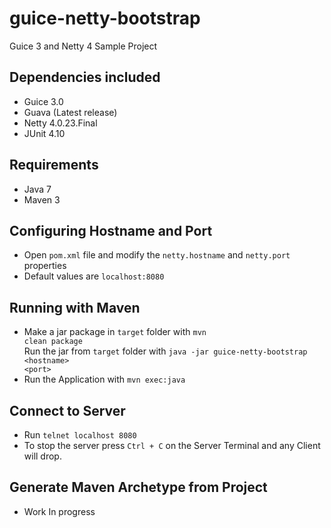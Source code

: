 guice-netty-bootstrap
=====================

Guice 3 and Netty 4 Sample Project

Dependencies included
---------------------
- Guice 3.0
- Guava (Latest release)
- Netty 4.0.23.Final
- JUnit 4.10

Requirements
------------
- Java 7
- Maven 3

Configuring Hostname and Port
-----------------------------
- Open <code>pom.xml</code> file and modify the <code>netty.hostname</code> and <code>netty.port</code> properties
- Default values are <code>localhost:8080</code>

Running with Maven
------------------
- Make a jar package in <code>target</code> folder with <code>mvn clean package</code><br>
Run the jar from <code>target</code> folder with <code>java -jar guice-netty-bootstrap &lt;hostname&gt; &lt;port&gt;</code>
- Run the Application with <code>mvn exec:java </code>

Connect to Server
-----------------
- Run <code>telnet localhost 8080</code>
- To stop the server press <code>Ctrl + C</code> on the Server Terminal and any Client will drop.

Generate Maven Archetype from Project
-------------------------------------
 - Work In progress